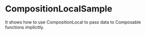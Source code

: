 # CompositionLocalSample
It shows how to use CompositionLocal to pass data to Composable functions implicitly. 
